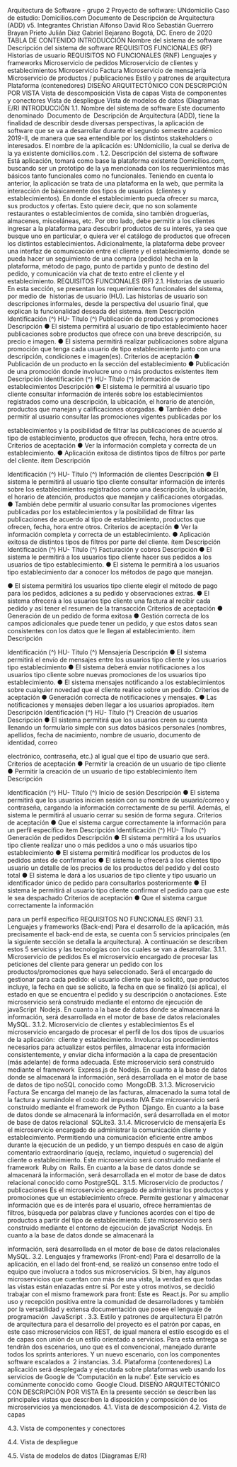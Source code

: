 Arquitectura de Software - grupo 2
Proyecto de software: UNdomicilio
Caso de estudio: Domicilios.com
Documento de Descripción de Arquitectura (ADD) v5.
Integrantes
Christian Alfonso
David Rico
Sebastián Guerrero
Brayan Prieto
Julián Díaz
Gabriel Bejarano
Bogotá, DC. Enero de 2020
TABLA DE CONTENIDO
INTRODUCCIÓN
Nombre del sistema de software
Descripción del sistema de software
REQUISITOS FUNCIONALES (RF)
Historias de usuario
REQUISITOS NO FUNCIONALES (RNF)
Lenguajes y frameworks
Microservicio de pedidos
Microservicio de clientes y establecimientos
Microservicio Factura
Microservicio de mensajería
Microservicio de productos / publicaciones
Estilo y patrones de arquitectura
Plataforma (contenedores)
DISEÑO ARQUITECTÓNICO CON DESCRIPCIÓN POR VISTA
Vista de descomposición
Vista de capas
Vista de componentes y conectores
Vista de despliegue
Vista de modelos de datos (Diagramas E/R)
INTRODUCCIÓN
1.1. Nombre del sistema de software
Este documento denominado ​ Documento de ​ Descripción de Arquitectura (ADD),
tiene la finalidad de describir desde diversas perspectivas, la aplicación de software
que se va a desarrollar durante el segundo semestre académico 2019-II, de manera
que sea entendible por los distintos stakeholders o interesados.
El nombre de la aplicación es: ​ UNdomicilio, ​la cual se deriva de la ya existente
domicilios.com ​.
1.2. Descripción del sistema de software
Está aplicación, tomará como base la plataforma existente Domicilios.com,
buscando ser un prototipo de la ya mencionada con los requerimientos más básicos
tanto funcionales como no funcionales.
Teniendo en cuenta lo anterior, la aplicación se trata de una plataforma en la web,
que permita la interacción de básicamente dos tipos de usuarios ​ (clientes y
establecimientos). ​En donde el establecimiento pueda ofrecer su marca, sus
productos y ofertas. Esto quiere decir, que no son solamente restaurantes o
establecimientos de comida, sino también droguerías, almacenes, misceláneas, etc.
Por otro lado, debe permitir a los clientes ingresar a la plataforma para descubrir
productos de su interés, ya sea que busque uno en particular, o quiera ver el
catálogo de productos que ofrecen los distintos establecimientos.
Adicionalmente, la plataforma debe proveer una interfaz de comunicación entre el
cliente y el establecimiento, donde se pueda hacer un seguimiento de una compra
(pedido) hecha en la plataforma, método de pago, punto de partida y punto de
destino del pedido, y comunicación vía chat de texto entre el cliente y el
establecimiento.
REQUISITOS FUNCIONALES (RF)
2.1. Historias de usuario
En esta sección, se presentan los requerimientos funcionales del sistema, por medio
de ​ historias de usuario (HU).
Las historias de usuario​ ​son descripciones informales, desde la perspectiva del
usuario final, que explican la funcionalidad deseada del sistema.
ítem Descripción
Identificación (^) HU-
Título (^) Publicación de productos y promociones
Descripción ● El sistema permitirá al usuario de tipo establecimiento
hacer publicaciones sobre productos que ofrece con una
breve descripción, su precio e imagen.
● El sistema permitirá realizar publicaciones sobre alguna
promoción que tenga cada usuario de tipo
establecimiento junto con una descripción, condiciones
e imagen(es).
Criterios de aceptación ● Publicación de un producto en la sección del
establecimiento
● Publicación de una promoción donde involucre uno o
más productos existentes
ítem Descripción
Identificación (^) HU-
Título (^) Información de establecimientos
Descripción ● El sistema le permitirá al usuario tipo cliente consultar
información de interés sobre los establecimientos
registrados como una descripción, la ubicación, el
horario de atención, productos que manejan y
calificaciones otorgadas.
● También debe permitir al usuario consultar las
promociones vigentes publicadas por los

establecimientos y la posibilidad de filtrar las
publicaciones de acuerdo al tipo de establecimiento,
productos que ofrecen, fecha, hora entre otros.
Criterios de aceptación ● Ver la información completa y correcta de un
establecimiento.
● Aplicación exitosa de distintos tipos de filtros por parte
del cliente.
ítem Descripción

Identificación (^) HU-
Título (^) Información de clientes
Descripción ● El sistema le permitirá al usuario tipo cliente consultar
información de interés sobre los establecimientos
registrados como una descripción, la ubicación, el
horario de atención, productos que manejan y
calificaciones otorgadas.
● También debe permitir al usuario consultar las
promociones vigentes publicadas por los
establecimientos y la posibilidad de filtrar las
publicaciones de acuerdo al tipo de establecimiento,
productos que ofrecen, fecha, hora entre otros.
Criterios de aceptación ● Ver la información completa y correcta de un
establecimiento.
● Aplicación exitosa de distintos tipos de filtros por parte
del cliente.
ítem Descripción
Identificación (^) HU-
Título (^) Facturación y cobros
Descripción ● El sistema le permitirá a los usuarios tipo cliente hacer
sus pedidos a los usuarios de tipo establecimiento.
● El sistema le permitirá a los usuarios tipo
establecimiento dar a conocer los métodos de pago que
manejan.

● El sistema permitirá los usuarios tipo cliente elegir el
método de pago para los pedidos, adiciones a su pedido
y observaciones extras.
● El sistema ofrecerá a los usuarios tipo cliente una factura
al recibir cada pedido y así tener el resumen de la
transacción
Criterios de aceptación ● Generación de un pedido de forma exitosa
● Gestión correcta de los campos adicionales que puede
tener un pedido, y que estos datos sean consistentes
con los datos que le llegan al establecimiento.
ítem Descripción

Identificación (^) HU-
Título (^) Mensajería
Descripción ● El sistema permitirá el envío de mensajes entre los
usuarios tipo cliente y los usuarios tipo establecimiento
● El sistema deberá enviar notificaciones a los usuarios
tipo cliente sobre nuevas promociones de los usuarios
tipo establecimiento.
● El sistema mensajes notificando a los establecimientos
sobre cualquier novedad que el cliente realice sobre un
pedido.
Criterios de aceptación ● Generación correcta de notificaciones y mensajes.
● Las notificaciones y mensajes deben llegar a los usuarios
apropiados.
ítem Descripción
Identificación (^) HU-
Título (^) Creación de usuarios
Descripción ● El sistema permitirá que los usuarios creen su cuenta
llenando un formulario simple con sus datos básicos
personales (nombres, apellidos, fecha de nacimiento,
nombre de usuario, documento de identidad, correo

electrónico, contraseña, etc.) al igual que el tipo de
usuario que será.
Criterios de aceptación ● Permitir la creación de un usuario de tipo cliente
● Permitir la creación de un usuario de tipo
establecimiento
ítem Descripción

Identificación (^) HU-
Título (^) Inicio de sesión
Descripción ● El sistema permitirá que los usuarios inicien sesión con
su nombre de usuario/correo y contraseña, cargando la
información correctamente de su perfil. Además, el
sistema le permitirá al usuario cerrar su sesión de forma
segura.
Criterios de aceptación ● Que el sistema cargue correctamente la información
para un perfil específico
ítem Descripción
Identificación (^) HU-
Título (^) Generación de pedidos
Descripción ● El sistema permitirá a los usuarios tipo cliente realizar
uno o más pedidos a uno o más usuarios tipo
establecimiento
● El sistema permitirá modificar los productos de los
pedidos antes de confirmarlos
● El sistema le ofrecerá a los clientes tipo usuario un
detalle de los precios de los productos del pedido y del
costo total
● El sistema le dará a los usuarios de tipo cliente y tipo
usuario un identificador único de pedido para
consultarlos posteriormente
● El sistema le permitirá al usuario tipo cliente confirmar el
pedido para que este le sea despachado
Criterios de aceptación ● Que el sistema cargue correctamente la información

para un perfil específico
REQUISITOS NO FUNCIONALES (RNF)
3.1. Lenguajes y frameworks (Back-end)
Para el desarrollo de la aplicación, más precisamente el back-end de esta, se
cuenta con 5 servicios principales (en la siguiente sección se detalla la arquitectura).
A continuación se describen estos 5 servicios y las tecnologías con los cuales se
van a desarrollar.
3.1.1. Microservicio de pedidos
Es el microservicio encargado de procesar las peticiones del cliente para
generar un pedido con los productos/promociones que haya seleccionado.
Será el encargado de gestionar para cada pedido: el usuario cliente que lo
solicitó, que productos incluye, la fecha en que se solicito, la fecha en que se
finalizó (si aplica), el estado en que se encuentra el pedido y su descripción o
anotaciones.
Este microservicio será construido mediante el entorno de ejecución de
javaScript ​ Nodejs. ​En cuanto a la base de datos donde se almacenará la
información, será desarrollada en el motor de base de datos relacionales
MySQL.
3.1.2. Microservicio de clientes y establecimientos
Es el microservicio encargado de procesar el perfil de los dos tipos de
usuarios de la aplicación: ​ cliente y establecimiento. ​Involucra los
procedimientos necesarios para actualizar estos perfiles, almacenar esta
información consistentemente, y enviar dicha información a la capa de
presentación (más adelante) de forma adecuada.
Este microservicio será construido mediante el framework ​ Express.js ​de
Nodejs​. ​En cuanto a la base de datos donde se almacenará la información,
será desarrollada en el motor de base de datos de tipo noSQL conocido
como ​ MongoDB.
3.1.3. Microservicio Factura
Se encarga del manejo de las facturas, almacenado la suma total de la
factura y sumándole el costo del impuesto IVA
Este microservicio será construido mediante el framework de Python ​ Django.
En cuanto a la base de datos donde se almacenará la información, será
desarrollada en el motor de base de datos relacional ​ SQLite3.
3.1.4. Microservicio de mensajería
Es el microservicio encargado de administrar la comunicación cliente y
establecimiento. ​Permitiendo una comunicación eficiente entre ambos
durante la ejecución de un pedido, y un tiempo después en caso de algún
comentario extraordinario (queja, reclamo, inquietud o sugerencia) del cliente
o establecimiento.
Este microservicio será construido mediante el framework ​ Ruby on ​ Rails.
En cuanto a la base de datos donde se almacenará la información, será
desarrollada en el motor de base de datos relacional conocido como
PostgreSQL.
3.1.5. Microservicio de productos / publicaciones
Es el microservicio encargado de administrar los productos y promociones
que un establecimiento ofrece. ​Permite gestionar y almacenar información
que es de interés para el usuario, ofrece herramientas de filtros, búsqueda
por palabras clave y funciones acordes con el tipo de productos a partir del
tipo de establecimiento.
Este microservicio será construido mediante el entorno de ejecución de
javaScript ​ Nodejs. ​En cuanto a la base de datos donde se almacenará la

información, será desarrollada en el motor de base de datos relacionales
MySQL.
3.2. Lenguajes y frameworks (Front-end)
Para el desarrollo de la aplicación, en el lado del front-end, se realizó un consenso
entre todo el equipo que involucra a todos sus microservicios. Si bien, hay algunos
microservicios que cuentan con más de una vista, la verdad es que todas las vistas
están enlazadas entre sí. Por este y otros motivos, se decidió trabajar con el mismo
framework para front: Este es ​ React.js.
Por su amplio uso y recepción positiva entre la comunidad de desarrolladores y
también por la versatilidad y extensa documentación que posee el lenguaje de
programación ​ JavaScript ​.
3.3. Estilo y patrones de arquitectura
El patrón de arquitectura para el desarrollo del proyecto es el patrón por capas, en
este caso microservicios con REST, de igual manera el estilo escogido es el de
capas con unión de un estilo orientado a servicios.
Para esta entrega se tendràn dos escenarios, uno que es el convencional, manejado
durante todos los sprints anteriores. Y un nuevo escenario, con los componentes
software escalados a ​ 2 instancias.
3.4. Plataforma (contenedores)
La aplicación será desplegada y ejecutada sobre plataformas web usando los
servicios de Google de ‘Computación en la nube’. Este servicio es comúnmente
conocido como ​ Google Cloud.
DISEÑO ARQUITECTÓNICO CON
DESCRIPCIÓN POR VISTA
En la presente sección se describen las principales vistas que describen la
disposición y composición de los microservicios ya mencionados.
4.1. Vista de descomposición
4.2. Vista de capas

4.3. Vista de componentes y conectores

4.4. Vista de despliegue

4.5. Vista de modelos de datos (Diagramas E/R)
